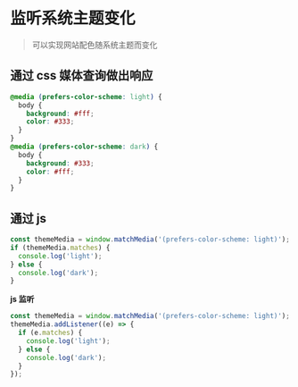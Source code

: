 # 监听系统主题变化

> 可以实现网站配色随系统主题而变化

## 通过 css 媒体查询做出响应

```css
@media (prefers-color-scheme: light) {
  body {
    background: #fff;
    color: #333;
  }
}
@media (prefers-color-scheme: dark) {
  body {
    background: #333;
    color: #fff;
  }
}
```

## 通过 js

```js
const themeMedia = window.matchMedia('(prefers-color-scheme: light)');
if (themeMedia.matches) {
  console.log('light');
} else {
  console.log('dark');
}
```

**js 监听**

```js
const themeMedia = window.matchMedia('(prefers-color-scheme: light)');
themeMedia.addListener((e) => {
  if (e.matches) {
    console.log('light');
  } else {
    console.log('dark');
  }
});
```
